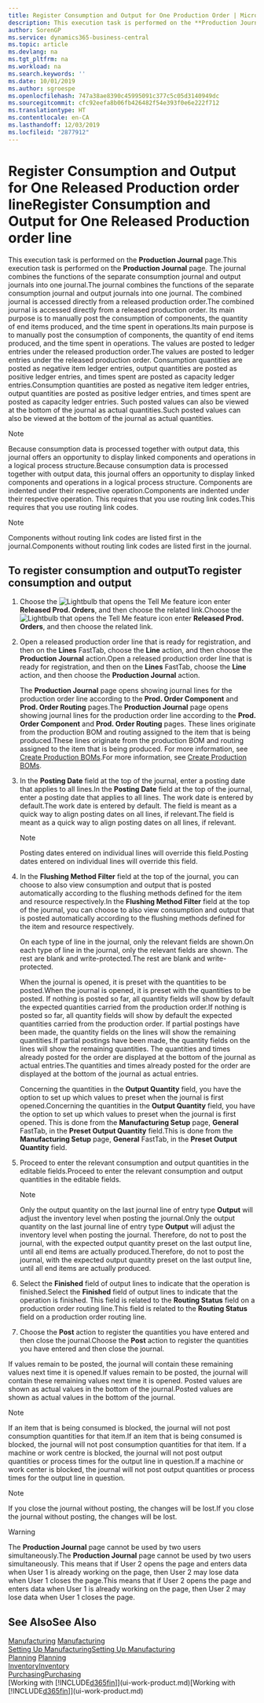 ```yaml
---
title: Register Consumption and Output for One Production Order | Microsoft Docs
description: This execution task is performed on the **Production Journal** page. The journal combines the functions of the separate consumption journal and output journals into one journal. The combined journal is accessed directly from a released production order. Its main purpose is to manually post the consumption of components, the quantity of end items produced, and the time spent in operations.
author: SorenGP
ms.service: dynamics365-business-central
ms.topic: article
ms.devlang: na
ms.tgt_pltfrm: na
ms.workload: na
ms.search.keywords: ''
ms.date: 10/01/2019
ms.author: sgroespe
ms.openlocfilehash: 747a38ae8390c45995091c377c5c05d3140949dc
ms.sourcegitcommit: cfc92eefa8b06fb426482f54e393f0e6e222f712
ms.translationtype: HT
ms.contentlocale: en-CA
ms.lasthandoff: 12/03/2019
ms.locfileid: "2877912"
---
```

# <a name="register-consumption-and-output-for-one-released-production-order-line"></a><span data-ttu-id="142ea-106">Register Consumption and Output for One Released Production order line</span><span class="sxs-lookup"><span data-stu-id="142ea-106">Register Consumption and Output for One Released Production order line</span></span>
<span data-ttu-id="142ea-107">This execution task is performed on the **Production Journal** page.</span><span class="sxs-lookup"><span data-stu-id="142ea-107">This execution task is performed on the **Production Journal** page.</span></span> <span data-ttu-id="142ea-108">The journal combines the functions of the separate consumption journal and output journals into one journal.</span><span class="sxs-lookup"><span data-stu-id="142ea-108">The journal combines the functions of the separate consumption journal and output journals into one journal.</span></span> <span data-ttu-id="142ea-109">The combined journal is accessed directly from a released production order.</span><span class="sxs-lookup"><span data-stu-id="142ea-109">The combined journal is accessed directly from a released production order.</span></span> <span data-ttu-id="142ea-110">Its main purpose is to manually post the consumption of components, the quantity of end items produced, and the time spent in operations.</span><span class="sxs-lookup"><span data-stu-id="142ea-110">Its main purpose is to manually post the consumption of components, the quantity of end items produced, and the time spent in operations.</span></span> <span data-ttu-id="142ea-111">The values are posted to ledger entries under the released production order.</span><span class="sxs-lookup"><span data-stu-id="142ea-111">The values are posted to ledger entries under the released production order.</span></span> <span data-ttu-id="142ea-112">Consumption quantities are posted as negative item ledger entries, output quantities are posted as positive ledger entries, and times spent are posted as capacity ledger entries.</span><span class="sxs-lookup"><span data-stu-id="142ea-112">Consumption quantities are posted as negative item ledger entries, output quantities are posted as positive ledger entries, and times spent are posted as capacity ledger entries.</span></span> <span data-ttu-id="142ea-113">Such posted values can also be viewed at the bottom of the journal as actual quantities.</span><span class="sxs-lookup"><span data-stu-id="142ea-113">Such posted values can also be viewed at the bottom of the journal as actual quantities.</span></span>  

> [!NOTE]  
>  <span data-ttu-id="142ea-114">Because consumption data is processed together with output data, this journal offers an opportunity to display linked components and operations in a logical process structure.</span><span class="sxs-lookup"><span data-stu-id="142ea-114">Because consumption data is processed together with output data, this journal offers an opportunity to display linked components and operations in a logical process structure.</span></span> <span data-ttu-id="142ea-115">Components are indented under their respective operation.</span><span class="sxs-lookup"><span data-stu-id="142ea-115">Components are indented under their respective operation.</span></span> <span data-ttu-id="142ea-116">This requires that you use routing link codes.</span><span class="sxs-lookup"><span data-stu-id="142ea-116">This requires that you use routing link codes.</span></span>  

> [!NOTE]  
>  <span data-ttu-id="142ea-117">Components without routing link codes are listed first in the journal.</span><span class="sxs-lookup"><span data-stu-id="142ea-117">Components without routing link codes are listed first in the journal.</span></span>  

## <a name="to-register-consumption-and-output"></a><span data-ttu-id="142ea-118">To register consumption and output</span><span class="sxs-lookup"><span data-stu-id="142ea-118">To register consumption and output</span></span>  
1.  <span data-ttu-id="142ea-119">Choose the ![Lightbulb that opens the Tell Me feature](media/ui-search/search_small.png "Tell me what you want to do") icon enter **Released Prod. Orders**, and then choose the related link.</span><span class="sxs-lookup"><span data-stu-id="142ea-119">Choose the ![Lightbulb that opens the Tell Me feature](media/ui-search/search_small.png "Tell me what you want to do") icon enter **Released Prod. Orders**, and then choose the related link.</span></span>  
2.  <span data-ttu-id="142ea-120">Open a released production order line that is ready for registration, and then on the **Lines** FastTab, choose the **Line** action, and then choose the **Production Journal** action.</span><span class="sxs-lookup"><span data-stu-id="142ea-120">Open a released production order line that is ready for registration, and then on the **Lines** FastTab, choose the **Line** action, and then choose the **Production Journal** action.</span></span>  

    <span data-ttu-id="142ea-121">The **Production Journal** page opens showing journal lines for the production order line according to the **Prod. Order Component** and **Prod. Order Routing** pages.</span><span class="sxs-lookup"><span data-stu-id="142ea-121">The **Production Journal** page opens showing journal lines for the production order line according to the **Prod. Order Component** and **Prod. Order Routing** pages.</span></span> <span data-ttu-id="142ea-122">These lines originate from the production BOM and routing assigned to the item that is being produced.</span><span class="sxs-lookup"><span data-stu-id="142ea-122">These lines originate from the production BOM and routing assigned to the item that is being produced.</span></span> <span data-ttu-id="142ea-123">For more information, see [Create Production BOMs](production-how-to-create-routings.md).</span><span class="sxs-lookup"><span data-stu-id="142ea-123">For more information, see [Create Production BOMs](production-how-to-create-routings.md).</span></span>  

3.  <span data-ttu-id="142ea-124">In the **Posting Date** field at the top of the journal, enter a posting date that applies to all lines.</span><span class="sxs-lookup"><span data-stu-id="142ea-124">In the **Posting Date** field at the top of the journal, enter a posting date that applies to all lines.</span></span> <span data-ttu-id="142ea-125">The work date is entered by default.</span><span class="sxs-lookup"><span data-stu-id="142ea-125">The work date is entered by default.</span></span> <span data-ttu-id="142ea-126">The field is meant as a quick way to align posting dates on all lines, if relevant.</span><span class="sxs-lookup"><span data-stu-id="142ea-126">The field is meant as a quick way to align posting dates on all lines, if relevant.</span></span>  

    > [!NOTE]  
    >  <span data-ttu-id="142ea-127">Posting dates entered on individual lines will override this field.</span><span class="sxs-lookup"><span data-stu-id="142ea-127">Posting dates entered on individual lines will override this field.</span></span>  

4.  <span data-ttu-id="142ea-128">In the **Flushing Method Filter** field at the top of the journal, you can choose to also view consumption and output that is posted automatically according to the flushing methods defined for the item and resource respectively.</span><span class="sxs-lookup"><span data-stu-id="142ea-128">In the **Flushing Method Filter** field at the top of the journal, you can choose to also view consumption and output that is posted automatically according to the flushing methods defined for the item and resource respectively.</span></span>  

    <span data-ttu-id="142ea-129">On each type of line in the journal, only the relevant fields are shown.</span><span class="sxs-lookup"><span data-stu-id="142ea-129">On each type of line in the journal, only the relevant fields are shown.</span></span> <span data-ttu-id="142ea-130">The rest are blank and write-protected.</span><span class="sxs-lookup"><span data-stu-id="142ea-130">The rest are blank and write-protected.</span></span>  

    <span data-ttu-id="142ea-131">When the journal is opened, it is preset with the quantities to be posted.</span><span class="sxs-lookup"><span data-stu-id="142ea-131">When the journal is opened, it is preset with the quantities to be posted.</span></span> <span data-ttu-id="142ea-132">If nothing is posted so far, all quantity fields will show by default the expected quantities carried from the production order.</span><span class="sxs-lookup"><span data-stu-id="142ea-132">If nothing is posted so far, all quantity fields will show by default the expected quantities carried from the production order.</span></span> <span data-ttu-id="142ea-133">If partial postings have been made, the quantity fields on the lines will show the remaining quantities.</span><span class="sxs-lookup"><span data-stu-id="142ea-133">If partial postings have been made, the quantity fields on the lines will show the remaining quantities.</span></span> <span data-ttu-id="142ea-134">The quantities and times already posted for the order are displayed at the bottom of the journal as actual entries.</span><span class="sxs-lookup"><span data-stu-id="142ea-134">The quantities and times already posted for the order are displayed at the bottom of the journal as actual entries.</span></span>  

    <span data-ttu-id="142ea-135">Concerning the quantities in the **Output Quantity** field, you have the option to set up which values to preset when the journal is first opened.</span><span class="sxs-lookup"><span data-stu-id="142ea-135">Concerning the quantities in the **Output Quantity** field, you have the option to set up which values to preset when the journal is first opened.</span></span> <span data-ttu-id="142ea-136">This is done from the **Manufacturing Setup** page, **General** FastTab, in the **Preset Output Quantity** field.</span><span class="sxs-lookup"><span data-stu-id="142ea-136">This is done from the **Manufacturing Setup** page, **General** FastTab, in the **Preset Output Quantity** field.</span></span>

5.  <span data-ttu-id="142ea-137">Proceed to enter the relevant consumption and output quantities in the editable fields.</span><span class="sxs-lookup"><span data-stu-id="142ea-137">Proceed to enter the relevant consumption and output quantities in the editable fields.</span></span>  

    > [!NOTE]  
    >  <span data-ttu-id="142ea-138">Only the output quantity on the last journal line of entry type **Output** will adjust the inventory level when posting the journal.</span><span class="sxs-lookup"><span data-stu-id="142ea-138">Only the output quantity on the last journal line of entry type **Output** will adjust the inventory level when posting the journal.</span></span> <span data-ttu-id="142ea-139">Therefore, do not to post the journal, with the expected output quantity preset on the last output line, until all end items are actually produced.</span><span class="sxs-lookup"><span data-stu-id="142ea-139">Therefore, do not to post the journal, with the expected output quantity preset on the last output line, until all end items are actually produced.</span></span>  

6.  <span data-ttu-id="142ea-140">Select the **Finished** field of output lines to indicate that the operation is finished.</span><span class="sxs-lookup"><span data-stu-id="142ea-140">Select the **Finished** field of output lines to indicate that the operation is finished.</span></span> <span data-ttu-id="142ea-141">This field is related to the **Routing Status** field on a production order routing line.</span><span class="sxs-lookup"><span data-stu-id="142ea-141">This field is related to the **Routing Status** field on a production order routing line.</span></span>  
7.  <span data-ttu-id="142ea-142">Choose the **Post** action to register the quantities you have entered and then close the journal.</span><span class="sxs-lookup"><span data-stu-id="142ea-142">Choose the **Post** action to register the quantities you have entered and then close the journal.</span></span>  

<span data-ttu-id="142ea-143">If values remain to be posted, the journal will contain these remaining values next time it is opened.</span><span class="sxs-lookup"><span data-stu-id="142ea-143">If values remain to be posted, the journal will contain these remaining values next time it is opened.</span></span> <span data-ttu-id="142ea-144">Posted values are shown as actual values in the bottom of the journal.</span><span class="sxs-lookup"><span data-stu-id="142ea-144">Posted values are shown as actual values in the bottom of the journal.</span></span>  

> [!NOTE]  
>  <span data-ttu-id="142ea-145"> If an item that is being consumed is blocked, the journal will not post consumption quantities for that item.</span><span class="sxs-lookup"><span data-stu-id="142ea-145">If an item that is being consumed is blocked, the journal will not post consumption quantities for that item.</span></span> <span data-ttu-id="142ea-146">If a machine or work centre is blocked, the journal will not post output quantities or process times for the output line in question.</span><span class="sxs-lookup"><span data-stu-id="142ea-146">If a machine or work center is blocked, the journal will not post output quantities or process times for the output line in question.</span></span>  

> [!NOTE]  
>  <span data-ttu-id="142ea-147">If you close the journal without posting, the changes will be lost.</span><span class="sxs-lookup"><span data-stu-id="142ea-147">If you close the journal without posting, the changes will be lost.</span></span>  

> [!WARNING]  
>  <span data-ttu-id="142ea-148">The **Production Journal** page cannot be used by two users simultaneously.</span><span class="sxs-lookup"><span data-stu-id="142ea-148">The **Production Journal** page cannot be used by two users simultaneously.</span></span> <span data-ttu-id="142ea-149">This means that if User 2 opens the page and enters data when User 1 is already working on the page, then User 2 may lose data when User 1 closes the page.</span><span class="sxs-lookup"><span data-stu-id="142ea-149">This means that if User 2 opens the page and enters data when User 1 is already working on the page, then User 2 may lose data when User 1 closes the page.</span></span>  

## <a name="see-also"></a><span data-ttu-id="142ea-150">See Also</span><span class="sxs-lookup"><span data-stu-id="142ea-150">See Also</span></span>  
<span data-ttu-id="142ea-151">[Manufacturing](production-manage-manufacturing.md)  </span><span class="sxs-lookup"><span data-stu-id="142ea-151">[Manufacturing](production-manage-manufacturing.md)  </span></span>  
[<span data-ttu-id="142ea-152">Setting Up Manufacturing</span><span class="sxs-lookup"><span data-stu-id="142ea-152">Setting Up Manufacturing</span></span>](production-configure-production-processes.md)  
<span data-ttu-id="142ea-153">[Planning](production-planning.md)    </span><span class="sxs-lookup"><span data-stu-id="142ea-153">[Planning](production-planning.md)    </span></span>  
[<span data-ttu-id="142ea-154">Inventory</span><span class="sxs-lookup"><span data-stu-id="142ea-154">Inventory</span></span>](inventory-manage-inventory.md)  
[<span data-ttu-id="142ea-155">Purchasing</span><span class="sxs-lookup"><span data-stu-id="142ea-155">Purchasing</span></span>](purchasing-manage-purchasing.md)  
<span data-ttu-id="142ea-156">[Working with [!INCLUDE[d365fin](includes/d365fin_md.md)]](ui-work-product.md)</span><span class="sxs-lookup"><span data-stu-id="142ea-156">[Working with [!INCLUDE[d365fin](includes/d365fin_md.md)]](ui-work-product.md)</span></span>
